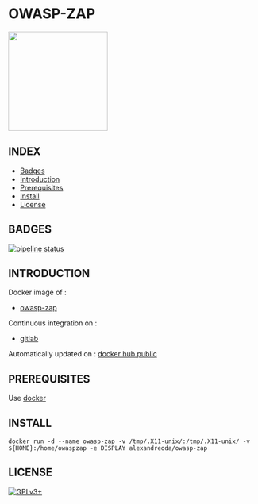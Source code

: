 # OWASP-ZAP

<img src="http://4.bp.blogspot.com/-QnYf9hlKYuU/U4h991LRk4I/AAAAAAAALac/FbPo0Ji_v8Y/s1600/owasp_zap.png" width="200" height="200"/>

## INDEX

- [Badges](#BADGES)
- [Introduction](#INTRODUCTION)
- [Prerequisites](#PREREQUISITESITES)
- [Install](#INSTALL)
- [License](#LICENSE)

## BADGES

[![pipeline status](https://gitlab.com/oda-alexandre/owasp-zap/badges/master/pipeline.svg)](https://gitlab.com/oda-alexandre/owasp-zap/commits/master)

## INTRODUCTION

Docker image of :

- [owasp-zap](https://www.owasp.org/index.php/OWASP_HA_Vulnerability_Scanner_Project)

Continuous integration on :

- [gitlab](https://gitlab.com/oda-alexandre/owasp_zap/pipelines)

Automatically updated on : [docker hub public](https://hub.docker.com/r/alexandreoda/owasp-zap)

## PREREQUISITES

Use [docker](https://www.docker.com)

## INSTALL

```docker run -d --name owasp-zap -v /tmp/.X11-unix/:/tmp/.X11-unix/ -v ${HOME}:/home/owaspzap -e DISPLAY alexandreoda/owasp-zap```

## LICENSE

[![GPLv3+](http://gplv3.fsf.org/gplv3-127x51.png)](https://gitlab.com/oda-alexandre/owasp-zap/blob/master/LICENSE)
